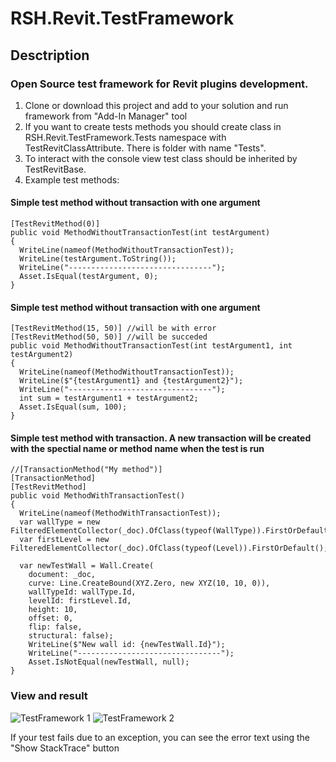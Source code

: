 # RSH.Revit.TestFramework
## Desctription
### Open Source test framework for Revit plugins development.
1) Clone or download this project and add to your solution and run framework from "Add-In Manager" tool
2) If you want to create tests methods you should create class in RSH.Revit.TestFramework.Tests namespace with TestRevitClassAttribute. There is folder with name "Tests".
3) To interact with the console view test class should be inherited by TestRevitBase.
4) Example test methods:
#### Simple test method without transaction with one argument
```
[TestRevitMethod(0)]
public void MethodWithoutTransactionTest(int testArgument)
{
  WriteLine(nameof(MethodWithoutTransactionTest));
  WriteLine(testArgument.ToString());
  WriteLine("--------------------------------");
  Asset.IsEqual(testArgument, 0);
}
```
#### Simple test method without transaction with one argument
```
[TestRevitMethod(15, 50)] //will be with error
[TestRevitMethod(50, 50)] //will be succeded
public void MethodWithoutTransactionTest(int testArgument1, int testArgument2)
{
  WriteLine(nameof(MethodWithoutTransactionTest));
  WriteLine($"{testArgument1} and {testArgument2}");
  WriteLine("--------------------------------");
  int sum = testArgument1 + testArgument2;
  Asset.IsEqual(sum, 100);
}
```
#### Simple test method with transaction. A new transaction will be created with the spectial name or method name when the test is run
```
//[TransactionMethod("My method")]
[TransactionMethod]
[TestRevitMethod]
public void MethodWithTransactionTest()
{
  WriteLine(nameof(MethodWithTransactionTest));
  var wallType = new FilteredElementCollector(_doc).OfClass(typeof(WallType)).FirstOrDefault();
  var firstLevel = new FilteredElementCollector(_doc).OfClass(typeof(Level)).FirstOrDefault();

  var newTestWall = Wall.Create(
    document: _doc,
    curve: Line.CreateBound(XYZ.Zero, new XYZ(10, 10, 0)),
    wallTypeId: wallType.Id,
    levelId: firstLevel.Id,
    height: 10,
    offset: 0,
    flip: false,
    structural: false);
    WriteLine($"New wall id: {newTestWall.Id}");
    WriteLine("--------------------------------");
    Asset.IsNotEqual(newTestWall, null);
}
```
### View and result
![TestFramework 1](https://github.com/RuslanShishmarev/RSH.Revit.TestFramework/assets/50487026/40da3fe4-cbce-4d0b-9039-f13d56ee78e2)
![TestFramework 2](https://github.com/RuslanShishmarev/RSH.Revit.TestFramework/assets/50487026/126f66da-7c9b-4e80-8b1c-e7638d0a566d)

If your test fails due to an exception, you can see the error text using the "Show StackTrace" button



